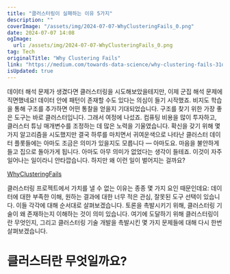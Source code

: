 ```yaml
---
title: "클러스터링이 실패하는 이유 5가지"
description: ""
coverImage: "/assets/img/2024-07-07-WhyClusteringFails_0.png"
date: 2024-07-07 14:08
ogImage: 
  url: /assets/img/2024-07-07-WhyClusteringFails_0.png
tag: Tech
originalTitle: "Why Clustering Fails"
link: "https://medium.com/towards-data-science/why-clustering-fails-31d8916f6fbb"
isUpdated: true
---
```






데이터 해석 문제가 생겼다면 클러스터링을 시도해보았을테지만, 이제 군집 해석 문제에 직면했네요! 데이터 안에 패턴이 존재할 수도 있다는 의심이 들기 시작했죠. 비지도 학습을 통해 구조를 추가하면 어떤 통찰을 얻을지 기대되었습니다. 구조를 찾기 위한 가장 좋은 도구는 바로 클러스터입니다. 그래서 여정에 나섰죠. 컴퓨팅 비용을 많이 투자하고, 클러스터 튜닝 매개변수를 조정하는 데 많은 노력을 기울였습니다. 확신을 갖기 위해 몇 가지 알고리즘을 시도했지만 결국 하루를 마치면서 귀여운색으로 나타난 클러스터 데이터 플롯들에는 아마도 조금은 의미가 있을지도 모릅니다 — 아마도요. 마음을 불안하게 들고 집으로 돌아가게 됩니다. 아마도 아무 의미가 없었다는 생각이 들테죠. 이것이 자주 일어나는 일이라니 안타깝습니다. 하지만 왜 이런 일이 벌어지는 걸까요?

[WhyClusteringFails](/assets/img/2024-07-07-WhyClusteringFails_0.png)

클러스터링 프로젝트에서 가치를 낼 수 없는 이유는 종종 몇 가지 요인 때문인데요: 데이터에 대한 부족한 이해, 원하는 결과에 대한 너무 적은 관심, 잘못된 도구 선택이 있습니다. 이들 각각에 대해 순서대로 살펴보겠습니다. 토론을 촉발시키기 위해, 클러스터링 기술이 왜 존재하는지 이해하는 것이 의미 있습니다. 여기에 도달하기 위해 클러스터링이란 무엇인지, 그리고 클러스터링 기술 개발을 촉발시킨 몇 가지 문제들에 대해 다시 한번 살펴보겠습니다.

# 클러스터란 무엇일까요?